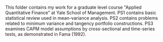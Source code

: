 This folder contains my work for a graduate level course "Applied Quantitative Finance" at Yale School of Management.
PS1 contains basic statistical review used in mean-variance analysis.
PS2 contains problems related to minimum variance and tangency portfolio constructions.
PS3 examines CAPM model assumptions by cross-sectional and time-series tests, as demonstrated in Fama (1992). 
